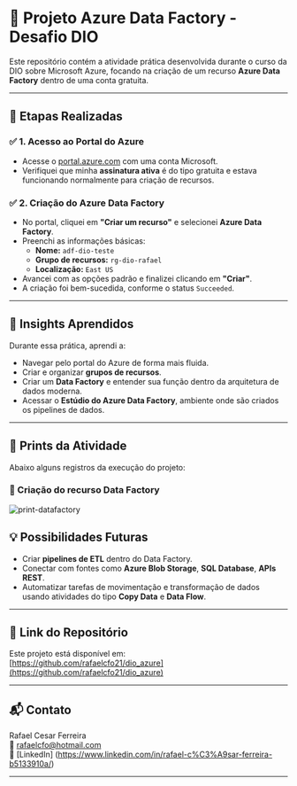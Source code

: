 # 🚀 Projeto Azure Data Factory - Desafio DIO

Este repositório contém a atividade prática desenvolvida durante o curso da DIO sobre Microsoft Azure, focando na criação de um recurso **Azure Data Factory** dentro de uma conta gratuita.

---

## 📌 Etapas Realizadas

### ✅ 1. Acesso ao Portal do Azure
- Acesse o [portal.azure.com](https://portal.azure.com) com uma conta Microsoft.
- Verifiquei que minha **assinatura ativa** é do tipo gratuita e estava funcionando normalmente para criação de recursos.

### ✅ 2. Criação do Azure Data Factory
- No portal, cliquei em **"Criar um recurso"** e selecionei **Azure Data Factory**.
- Preenchi as informações básicas:
  - **Nome:** `adf-dio-teste`
  - **Grupo de recursos:** `rg-dio-rafael`
  - **Localização:** `East US`
- Avancei com as opções padrão e finalizei clicando em **"Criar"**.
- A criação foi bem-sucedida, conforme o status `Succeeded`.

---

## 🧠 Insights Aprendidos

Durante essa prática, aprendi a:

- Navegar pelo portal do Azure de forma mais fluida.
- Criar e organizar **grupos de recursos**.
- Criar um **Data Factory** e entender sua função dentro da arquitetura de dados moderna.
- Acessar o **Estúdio do Azure Data Factory**, ambiente onde são criados os pipelines de dados.

---

## 📸 Prints da Atividade

Abaixo alguns registros da execução do projeto:

### 📍 Criação do recurso Data Factory

![print-datafactory](https://github.com/user-attachments/assets/c17e68ce-3eb2-4498-ab68-1305f1635b56)




## 💡 Possibilidades Futuras

- Criar **pipelines de ETL** dentro do Data Factory.
- Conectar com fontes como **Azure Blob Storage**, **SQL Database**, **APIs REST**.
- Automatizar tarefas de movimentação e transformação de dados usando atividades do tipo **Copy Data** e **Data Flow**.

---

## 🔗 Link do Repositório

Este projeto está disponível em:  
[https://github.com/rafaelcfo21/dio_azure](https://github.com/rafaelcfo21/dio_azure)

---

## 📬 Contato

Rafael Cesar Ferreira  
📧 rafaelcfo@hotmail.com  
🔗 [LinkedIn] (https://www.linkedin.com/in/rafael-c%C3%A9sar-ferreira-b5133910a/)

---
